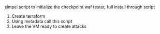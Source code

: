 simpel script to initialize the checkpoint waf tester, full install through script
1. Create terraform
2. Using metadata call this script 
3. Leave the VM ready to create attacks
